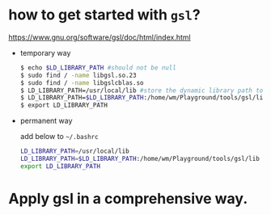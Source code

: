 # how to get started with `gsl`?
https://www.gnu.org/software/gsl/doc/html/index.html

* temporary way
  ```sh
  $ echo $LD_LIBRARY_PATH #should not be null
  $ sudo find / -name libgsl.so.23
  $ sudo find / -name libgslcblas.so
  $ LD_LIBRARY_PATH=/usr/local/lib #store the dynamic library path to unix environment variable (printenv)
  $ LD_LIBRARY_PATH=$LD_LIBRARY_PATH:/home/wm/Playground/tools/gsl/lib
  $ export LD_LIBRARY_PATH
  ```
* permanent way

  add below to `~/.bashrc`

  ```sh
  LD_LIBRARY_PATH=/usr/local/lib 
  LD_LIBRARY_PATH=$LD_LIBRARY_PATH:/home/wm/Playground/tools/gsl/lib
  export LD_LIBRARY_PATH
  ```
# Apply gsl in a comprehensive way.


